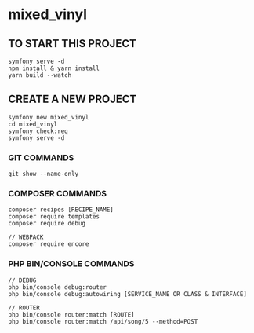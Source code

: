# mixed_vinyl

## TO START THIS PROJECT
```
symfony serve -d
npm install & yarn install
yarn build --watch
```

## CREATE A NEW PROJECT 

```
symfony new mixed_vinyl
cd mixed_vinyl
symfony check:req
symfony serve -d
```


### GIT COMMANDS 
```
git show --name-only
```

### COMPOSER COMMANDS 
```
composer recipes [RECIPE_NAME]
composer require templates
composer require debug

// WEBPACK
composer require encore
```

### PHP BIN/CONSOLE COMMANDS 
```
// DEBUG
php bin/console debug:router
php bin/console debug:autowiring [SERVICE_NAME OR CLASS & INTERFACE]

// ROUTER
php bin/console router:match [ROUTE]
php bin/console router:match /api/song/5 --method=POST
```
